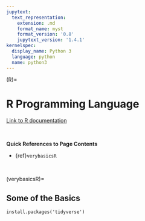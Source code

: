 ```yaml
---
jupytext:
  text_representation:
    extension: .md
    format_name: myst
    format_version: '0.8'
    jupytext_version: '1.4.1'
kernelspec:
  display_name: Python 3
  language: python
  name: python3
---
```


(R)=
# R Programming Language

[Link to R documentation](https://www.rdocumentation.org/)

<br />

**Quick References to Page Contents**

- {ref}`verybasicsR`

<br />

(verybasicsR)=
## Some of the Basics

```rconsole
install.packages('tidyverse')
```


